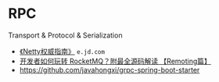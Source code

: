 # RPC
Transport & Protocol & Serialization

- [《Netty权威指南》](http://e.jd.com/30186249.html) `e.jd.com`
- [开发者如何玩转 RocketMQ？附最全源码解读 【Remoting篇】](https://blog.csdn.net/javahongxi/article/details/86628470)
- https://github.com/javahongxi/grpc-spring-boot-starter